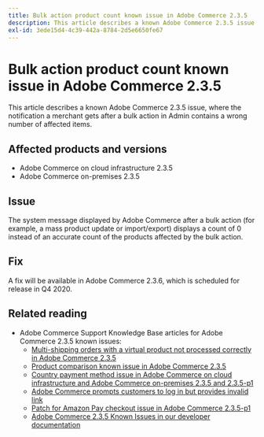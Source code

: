 ```yaml
---
title: Bulk action product count known issue in Adobe Commerce 2.3.5
description: This article describes a known Adobe Commerce 2.3.5 issue, where the notification a merchant gets after a bulk action in Admin contains a wrong number of affected items.
exl-id: 3ede15d4-4c39-442a-8784-2d5e6650fe67
---
```

# Bulk action product count known issue in Adobe Commerce 2.3.5

This article describes a known Adobe Commerce 2.3.5 issue, where the notification a merchant gets after a bulk action in Admin contains a wrong number of affected items.

## Affected products and versions

* Adobe Commerce on cloud infrastructure 2.3.5
* Adobe Commerce on-premises 2.3.5

## Issue

The system message displayed by Adobe Commerce after a bulk action (for example, a mass product update or import/export) displays a count of 0 instead of an accurate count of the products affected by the bulk action.

## Fix

A fix will be available in Adobe Commerce 2.3.6, which is scheduled for release in Q4 2020.

## Related reading

* Adobe Commerce Support Knowledge Base articles for Adobe Commerce 2.3.5 known issues:
    * [Multi-shipping orders with a virtual product not processed correctly in Adobe Commerce 2.3.5](/help/troubleshooting/miscellaneous/magento-2.3.5-known-issue-virtual-product-multi-ship-orders.md)
    * [Product comparison known issue in Adobe Commerce 2.3.5](/help/troubleshooting/storefront/product-comparison-known-issue-in-magento-2.3.5.md)
    * [Country payment method issue in Adobe Commerce on cloud infrastructure and Adobe Commerce on-premises 2.3.5 and 2.3.5-p1](/help/troubleshooting/known-issues-patches-attached/magento-2.3.5-2.3.5-p1-patch-country-payment-issue.md)
    * [Adobe Commerce prompts customers to log in but provides invalid link](/help/troubleshooting/known-issues-patches-attached/magento-prompts-customers-log-in-invalid-link.md)
    * [Patch for Amazon Pay checkout issue in Adobe Commerce 2.3.5-p1](/help/troubleshooting/payments/patch-for-amazon-pay-checkout-issue-in-magento-2.3.5-p1.md)
    * [Adobe Commerce 2.3.5 Known Issues in our developer documentation](https://devdocs.magento.com/guides/v2.3/release-notes/release-notes-2-3-5-commerce.html#known-issues)
